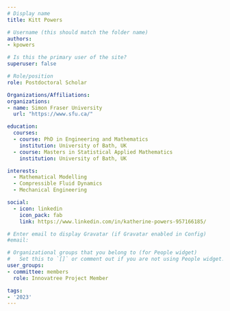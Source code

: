 ```yaml
---
# Display name
title: Kitt Powers

# Username (this should match the folder name)
authors:
- kpowers

# Is this the primary user of the site?
superuser: false

# Role/position
role: Postdoctoral Scholar

Organizations/Affiliations:
organizations:
- name: Simon Fraser University
  url: "https://www.sfu.ca/"

education:
  courses:
  - course: PhD in Engineering and Mathematics
    institution: University of Bath, UK
  - course: Masters in Statistical Applied Mathematics
    institution: University of Bath, UK

interests:
  - Mathematical Modelling
  - Compressible Fluid Dynamics
  - Mechanical Engineering

social:
  - icon: linkedin
    icon_pack: fab
    link: https://www.linkedin.com/in/katherine-powers-957166185/

# Enter email to display Gravatar (if Gravatar enabled in Config)
#email:

# Organizational groups that you belong to (for People widget)
#   Set this to `[]` or comment out if you are not using People widget.
user_groups:
- committee: members
  role: Innovatree Project Member

tags:
- '2023'
---
```

